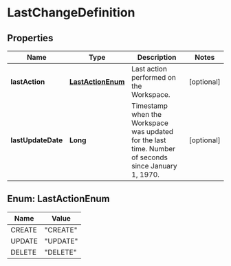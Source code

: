 # LastChangeDefinition

## Properties
Name | Type | Description | Notes
------------ | ------------- | ------------- | -------------
**lastAction** | [**LastActionEnum**](#LastActionEnum) | Last action performed on the Workspace. |  [optional]
**lastUpdateDate** | **Long** | Timestamp when the Workspace was updated for the last time. Number of seconds since January 1, 1970. |  [optional]

<a name="LastActionEnum"></a>
## Enum: LastActionEnum
Name | Value
---- | -----
CREATE | &quot;CREATE&quot;
UPDATE | &quot;UPDATE&quot;
DELETE | &quot;DELETE&quot;
